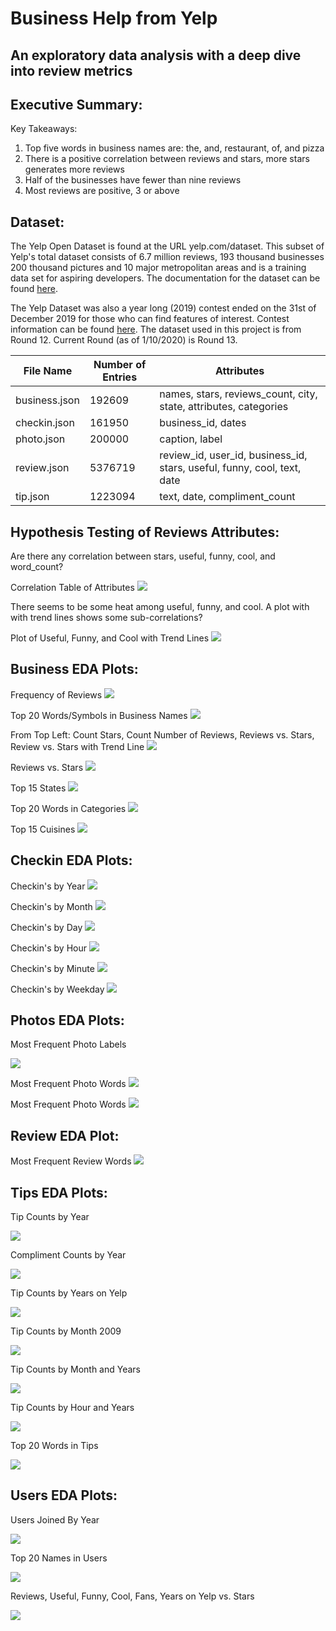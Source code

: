 Business Help from Yelp
===
An exploratory data analysis with a deep dive into review metrics
---

**Executive Summary:**
---
Key Takeaways:
1. Top five words in business names are: the, and, restaurant, of, and pizza
2. There is a positive correlation between reviews and stars, more stars generates more reviews
3. Half of the businesses have fewer than nine reviews
4. Most reviews are positive, 3 or above


**Dataset:**
---
The Yelp Open Dataset is found at the URL yelp.com/dataset. This subset of Yelp's total dataset consists of 6.7 million reviews, 193 thousand businesses 200 thousand pictures and 10 major metropolitan areas and is a training data set for aspiring developers. The documentation for the dataset can be found [here](https://www.yelp.com/dataset/documentation/main).

The Yelp Dataset was also a year long (2019) contest ended on the 31st of December 2019 for those who can find features of interest. Contest information can be found [here](https://www.yelp.com/dataset/challenge). The dataset used in this project is from Round 12. Current Round (as of 1/10/2020) is Round 13.


| File Name | Number of Entries | Attributes |
| --------------- | ---------------| ------------------------------------------------------------|
| business.json | 192609 | names, stars, reviews_count, city, state, attributes, categories |
| checkin.json | 161950 | business_id, dates |
| photo.json | 200000 | caption, label |
| review.json | 5376719 | review_id, user_id, business_id, stars, useful, funny, cool, text, date |
| tip.json | 1223094 | text, date, compliment_count |

**Hypothesis Testing of Reviews Attributes:**
---
Are there any correlation between stars, useful, funny, cool, and word_count?

Correlation Table of Attributes
![](pics/hypo_pic1.png)

There seems to be some heat among useful, funny, and cool. A plot with with trend lines shows some sub-correlations?

Plot of Useful, Funny, and Cool with Trend Lines
![](pics/hypo_pic2.png)



**Business EDA Plots:**
---
Frequency of Reviews
![](pics/biz_pic1.png)


Top 20 Words/Symbols in Business Names
![](pics/biz_pic2.png)

From Top Left: Count Stars, Count Number of Reviews, Reviews vs. Stars, Review vs. Stars with Trend Line
![](pics/biz_pic3.png)


Reviews vs. Stars
![](pics/biz_pic4.png)


Top 15 States
![](pics/biz_pic5.png)


Top 20 Words in Categories
![](pics/biz_pic6.png)


Top 15 Cuisines
![](pics/biz_pic7.png)



**Checkin EDA Plots:**
---
Checkin's by Year
![](pics/checkin_pic1.png)


Checkin's by Month
![](pics/checkin_pic2.png)


Checkin's by Day
![](pics/checkin_pic3.png)


Checkin's by Hour
![](pics/checkin_pic4.png)


Checkin's by Minute
![](pics/checkin_pic5.png)


Checkin's by Weekday
![](pics/checkin_pic6.png)



**Photos EDA Plots:**
---
Most Frequent Photo Labels

![](pics/pic_pic1.png)


Most Frequent Photo Words
![](pics/pic_pic2.png)


Most Frequent Photo Words
![](pics/pic_pic2.png)



**Review EDA Plot:**
---
Most Frequent Review Words
![](pics/reviews_pic1.png)



**Tips EDA Plots:**
---
Tip Counts by Year

![](pics/tips_pic1.png)


Compliment Counts by Year

![](pics/tips_pic2.png)


Tip Counts by Years on Yelp

![](pics/tips_pic3.png)


Tip Counts by Month 2009

![](pics/tips_pic4.png)


Tip Counts by Month and Years

![](pics/tips_pic5.png)


Tip Counts by Hour and Years

![](pics/tips_pic6.png)


Top 20 Words in Tips

![](pics/tips_pic7.png)



**Users EDA Plots:**
---
Users Joined By Year

![](pics/users_pic1.png)


Top 20 Names in Users

![](pics/users_pic2.png)


Reviews, Useful, Funny, Cool, Fans, Years on Yelp vs. Stars

![](pics/users_pic3.png)
